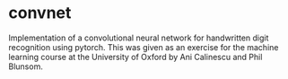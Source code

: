 # convnet

Implementation of a convolutional neural network for handwritten digit recognition using pytorch.
This was given as an exercise for the machine learning course at the University of Oxford by Ani Calinescu and Phil Blunsom.
